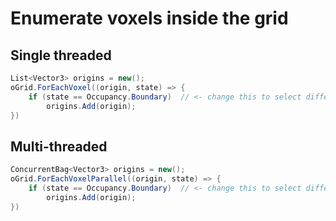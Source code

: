 # Enumerate voxels inside the grid

## Single threaded
```csharp
List<Vector3> origins = new();
oGrid.ForEachVoxel((origin, state) => {
    if (state == Occupancy.Boundary)  // <- change this to select different states
        origins.Add(origin);
})
```

## Multi-threaded
```csharp
ConcurrentBag<Vector3> origins = new();
oGrid.ForEachVoxelParallel((origin, state) => {
    if (state == Occupancy.Boundary)  // <- change this to select different states
        origins.Add(origin);
})
```